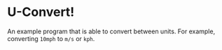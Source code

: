 U-Convert!
=============

An example program that is able to convert between units. For example, 
converting `10mph` to `m/s` or `kph`.
